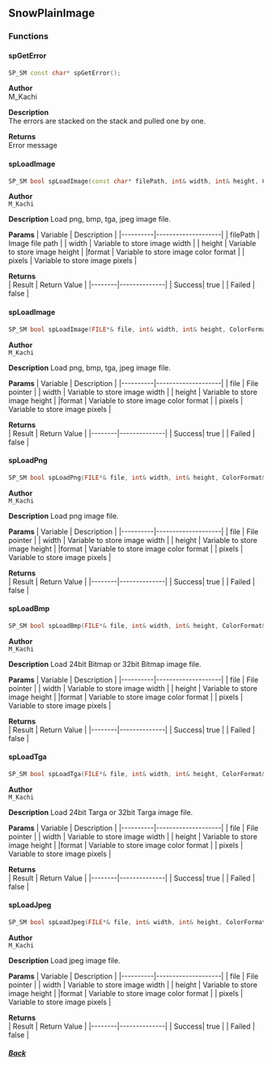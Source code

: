 ## SnowPlainImage  
### Functions  
#### spGetError  
``` cpp
SP_SM const char* spGetError();
```  
**Author**  
M_Kachi  
  
**Description**  
The errors are stacked on the stack and pulled one by one.  
  
**Returns**  
Error message  

#### spLoadImage  
``` cpp
SP_SM bool spLoadImage(const char* filePath, int& width, int& height, ColorFormat& format, unsigned char*& pixels);
```  
**Author**  
`M_Kachi`  
  
**Description**
Load png, bmp, tga, jpeg image file.  

**Params**
| Variable | Description |
|----------|--------------------|
| filePath | Image file path |
| width    | Variable to store image width |
| height    | Variable to store image height |
|format    | Variable to store image color format |
| pixels    | Variable to store image pixels |

**Returns**  
| Result | Return Value |
|--------|--------------|
| Success| true         |
| Failed | false        |  

#### spLoadImage  
``` cpp
SP_SM bool spLoadImage(FILE*& file, int& width, int& height, ColorFormat& format, unsigned char*& pixels);
```  
**Author**  
`M_Kachi`  
  
**Description**
Load png, bmp, tga, jpeg image file.  

**Params**
| Variable | Description |
|----------|--------------------|
| file | File pointer |
| width    | Variable to store image width |
| height    | Variable to store image height |
|format    | Variable to store image color format |
| pixels    | Variable to store image pixels |

**Returns**  
| Result | Return Value |
|--------|--------------|
| Success| true         |
| Failed | false        |  

#### spLoadPng  
``` cpp
SP_SM bool spLoadPng(FILE*& file, int& width, int& height, ColorFormat& format, unsigned char*& pixels);
```  
**Author**  
`M_Kachi`  
  
**Description**
Load png image file.  

**Params**
| Variable | Description |
|----------|--------------------|
| file | File pointer |
| width    | Variable to store image width |
| height    | Variable to store image height |
|format    | Variable to store image color format |
| pixels    | Variable to store image pixels |

**Returns**  
| Result | Return Value |
|--------|--------------|
| Success| true         |
| Failed | false        |  

#### spLoadBmp  
``` cpp
SP_SM bool spLoadBmp(FILE*& file, int& width, int& height, ColorFormat& format, unsigned char*& pixels);
```  
**Author**  
`M_Kachi`  
  
**Description**
Load 24bit Bitmap or 32bit Bitmap image file.  

**Params**
| Variable | Description |
|----------|--------------------|
| file | File pointer |
| width    | Variable to store image width |
| height    | Variable to store image height |
|format    | Variable to store image color format |
| pixels    | Variable to store image pixels |

**Returns**  
| Result | Return Value |
|--------|--------------|
| Success| true         |
| Failed | false        |  

#### spLoadTga  
``` cpp
SP_SM bool spLoadTga(FILE*& file, int& width, int& height, ColorFormat& format, unsigned char*& pixels);
```  
**Author**  
`M_Kachi`  
  
**Description**
Load 24bit Targa or 32bit Targa image file.  

**Params**
| Variable | Description |
|----------|--------------------|
| file | File pointer |
| width    | Variable to store image width |
| height    | Variable to store image height |
|format    | Variable to store image color format |
| pixels    | Variable to store image pixels |

**Returns**  
| Result | Return Value |
|--------|--------------|
| Success| true         |
| Failed | false        |  

#### spLoadJpeg  
``` cpp
SP_SM bool spLoadJpeg(FILE*& file, int& width, int& height, ColorFormat& format, unsigned char*& pixels);
```  
**Author**  
`M_Kachi`  
  
**Description**
Load jpeg image file.  

**Params**
| Variable | Description |
|----------|--------------------|
| file | File pointer |
| width    | Variable to store image width |
| height    | Variable to store image height |
|format    | Variable to store image color format |
| pixels    | Variable to store image pixels |

**Returns**  
| Result | Return Value |
|--------|--------------|
| Success| true         |
| Failed | false        |  

##### [Back](Document.html)